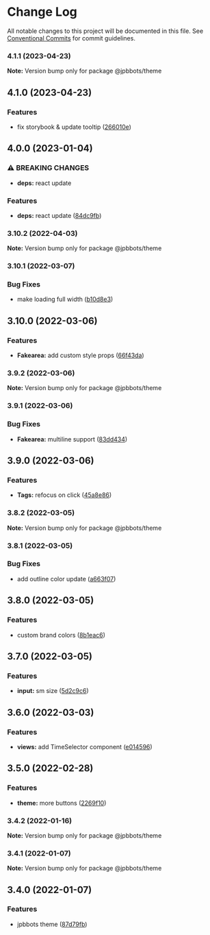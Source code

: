 # Change Log

All notable changes to this project will be documented in this file.
See [Conventional Commits](https://conventionalcommits.org) for commit guidelines.

### 4.1.1 (2023-04-23)

**Note:** Version bump only for package @jpbbots/theme





## 4.1.0 (2023-04-23)


### Features

* fix storybook & update tooltip ([266010e](https://github.com/JPBBots/theme/commit/266010ee4103e73a39646f1831d106a36b6774f6))



## 4.0.0 (2023-01-04)


### ⚠ BREAKING CHANGES

* **deps:** react update

### Features

* **deps:** react update ([84dc9fb](https://github.com/JPBBots/theme/commit/84dc9fb0410d07010550354e14f94caafd917fe0))



### 3.10.2 (2022-04-03)

**Note:** Version bump only for package @jpbbots/theme





### 3.10.1 (2022-03-07)


### Bug Fixes

* make loading full width ([b10d8e3](https://github.com/JPBBots/theme/commit/b10d8e306a244897b99baba1e532da69ecbb3e71))



## 3.10.0 (2022-03-06)


### Features

* **Fakearea:** add custom style props ([66f43da](https://github.com/JPBBots/theme/commit/66f43da301f5e38f9a49d9e31911fd1e913bd641))



### 3.9.2 (2022-03-06)

**Note:** Version bump only for package @jpbbots/theme





### 3.9.1 (2022-03-06)


### Bug Fixes

* **Fakearea:** multiline support ([83dd434](https://github.com/JPBBots/theme/commit/83dd43478b49e66afbf8768a415c4496bc8ef181))



## 3.9.0 (2022-03-06)


### Features

* **Tags:** refocus on click ([45a8e86](https://github.com/JPBBots/theme/commit/45a8e86ad3631a6c37dd3c505e1f5f01c14591e4))



### 3.8.2 (2022-03-05)

**Note:** Version bump only for package @jpbbots/theme





### 3.8.1 (2022-03-05)


### Bug Fixes

* add outline color update ([a663f07](https://github.com/JPBBots/theme/commit/a663f0782f72ab5401d6be86103e2ca02fcab410))



## 3.8.0 (2022-03-05)


### Features

* custom brand colors ([8b1eac6](https://github.com/JPBBots/theme/commit/8b1eac63dcee376d791a9a3421cae96076fce630))



## 3.7.0 (2022-03-05)


### Features

* **input:** sm size ([5d2c9c6](https://github.com/JPBBots/theme/commit/5d2c9c6d7d55cb92472e399f519d1f39761eef17))



## 3.6.0 (2022-03-03)


### Features

* **views:** add TimeSelector component ([e014596](https://github.com/JPBBots/theme/commit/e014596a1a73419c7810950ba6bfabedfe78a04a))



## 3.5.0 (2022-02-28)


### Features

* **theme:** more buttons ([2269f10](https://github.com/JPBBots/theme/commit/2269f1050773dd57627f9e434320753b412baab9))



### 3.4.2 (2022-01-16)

**Note:** Version bump only for package @jpbbots/theme





### 3.4.1 (2022-01-07)

**Note:** Version bump only for package @jpbbots/theme





## 3.4.0 (2022-01-07)


### Features

* jpbbots theme ([87d79fb](https://github.com/JPBBots/theme/commit/87d79fb1245b4ad7496a40f5807983e843ca5c70))
